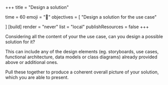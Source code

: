 +++
title = "Design a solution"

time = 60
emoji = "🤖"
objectives = [
    "Design a solution for the use case"

]
[build]
  render = "never"
  list = "local"
  publishResources = false
+++

Considering all the content of your the use case, can you design a possible solution for it? 
 
This can include any of the design elements (eg. storyboards, use cases, functional architecture, data models or class diagrams) already provided above or additional ones. 

Pull these together to produce a coherent overall picture of your solution, which you are able to present.


